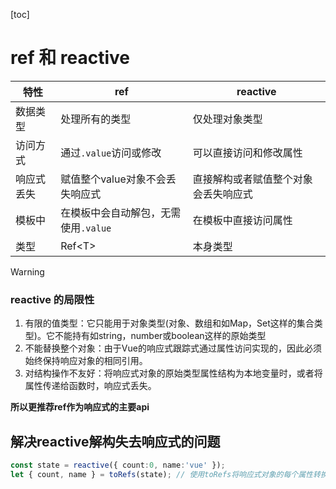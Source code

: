 [toc]

# ref 和 reactive

| 特性       | ref                                  | reactive                             |
| ---------- | ------------------------------------ | ------------------------------------ |
| 数据类型   | 处理所有的类型                       | 仅处理对象类型                       |
| 访问方式   | 通过`.value`访问或修改               | 可以直接访问和修改属性               |
| 响应式丢失 | 赋值整个value对象不会丢失响应式      | 直接解构或者赋值整个对象会丢失响应式 |
| 模板中     | 在模板中会自动解包，无需使用`.value` | 在模板中直接访问属性                 |
| 类型       | Ref\<T\>                             | 本身类型                             |

> [!warning]
>
> ### reactive 的局限性
>
> 1. 有限的值类型：它只能用于对象类型(对象、数组和如Map，Set这样的集合类型)。它不能持有如string，number或boolean这样的原始类型
> 2. 不能替换整个对象：由于Vue的响应式跟踪式通过属性访问实现的，因此必须始终保持响应对象的相同引用。
> 3. 对结构操作不友好：将响应式对象的原始类型属性结构为本地变量时，或者将属性传递给函数时，响应式丢失。
>
> **所以更推荐ref作为响应式的主要api**

## 解决reactive解构失去响应式的问题

~~~ ts
const state = reactive({ count:0, name:'vue' });
let { count, name } = toRefs(state); // 使用toRefs将响应式对象的每个属性转换成一个ref
~~~

